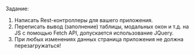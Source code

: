 Задание:
1. Написать Rest-контроллеры для вашего приложения.
2. Переписать вывод (заполнение) таблицы, модальных окон и т.д. на JS c помощью Fetch API, допускается использование JQuery.
3. При любых изменениях данных страница приложения не должна перезагружаться!